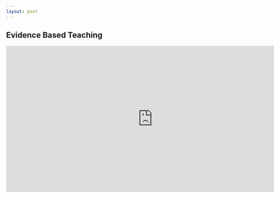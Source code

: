 ```yaml
---
layout: post
---
```


## Evidence Based Teaching

<iframe width="800" height="400" src="http://carpentries.github.io/instructor-training/" frameborder="0" allowfullscreen></iframe>
